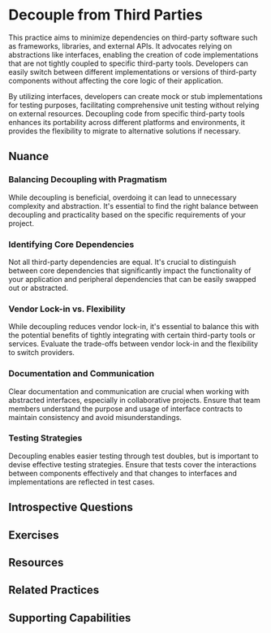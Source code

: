# Decouple from Third Parties

This practice aims to minimize dependencies on third-party software such as frameworks, libraries, and external APIs.
It advocates relying on abstractions like interfaces, enabling the creation of code implementations that are not tightly coupled to specific third-party tools.
Developers can easily switch between different implementations or versions of third-party components without affecting the core logic of their application.

By utilizing interfaces, developers can create mock or stub implementations for testing purposes, facilitating comprehensive unit testing without relying on external resources.
Decoupling code from specific third-party tools enhances its portability across different platforms and environments, it provides the flexibility to migrate to alternative solutions if necessary.

## Nuance

### Balancing Decoupling with Pragmatism

While decoupling is beneficial, overdoing it can lead to unnecessary complexity and abstraction.
It's essential to find the right balance between decoupling and practicality based on the specific requirements of your project.

### Identifying Core Dependencies

Not all third-party dependencies are equal. It's crucial to distinguish between core dependencies that significantly impact the functionality of your application and peripheral dependencies that can be easily swapped out or abstracted.

### Vendor Lock-in vs. Flexibility

While decoupling reduces vendor lock-in, it's essential to balance this with the potential benefits of tightly integrating with certain third-party tools or services.
Evaluate the trade-offs between vendor lock-in and the flexibility to switch providers.

### Documentation and Communication

Clear documentation and communication are crucial when working with abstracted interfaces, especially in collaborative projects.
Ensure that team members understand the purpose and usage of interface contracts to maintain consistency and avoid misunderstandings.

### Testing Strategies

Decoupling enables easier testing through test doubles, but is important to devise effective testing strategies.
Ensure that tests cover the interactions between components effectively and that changes to interfaces and implementations are reflected in test cases.

## Introspective Questions

<!-- TODO: insert thought provoking questions to get reader to deeply consider if they could be better applying this practice to their organization -->

## Exercises

<!-- TODO: insert a list of exercises / experiments the reader can try to see if this practice will help their team / organization improve -->

## Resources

<!-- TODO: insert a list of resources that explore this practice. For each item, give a brief summary of the resource. -->

## Related Practices

<!-- TODO: insert a list of [linked practices](/practices) that relate to this practice. For each item, give a brief explanation of how the linked practice supports / relates to this practice. Also categorize each linked practices as one of the following: Enables, Requires, Improves -->

## Supporting Capabilities

<!-- TODO: insert a list of [linked capabilities](/capabilities) that this practice supports. For each item, give a brief explanation of how the linked capability is supported by / relates to this practice. Also categorize each linked capability as one of the following: Enables, Requires, Improves -->
